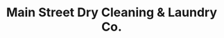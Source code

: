 ---
title: "Main Street Dry Cleaning & Laundry Co."
url: /kerrville/main-street-dry-cleaning-und-laundry-co/
shop: Wäscherei
---